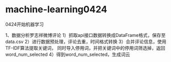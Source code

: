 # machine-learning0424
0424开始机器学习

1、数据分析罗志祥微博评论
1）抓取api接口数据转换成DataFrame格式，保存至data.csv
2）进行数据预处理，评论去重，时间格式转换
3）合并评论信息，使用TF-IDF算法提取关键词， 同时导入停用词，并把关键词中的停用词筛选掉，返回word_num_selected
4）得到word_num_selected，生成词云
